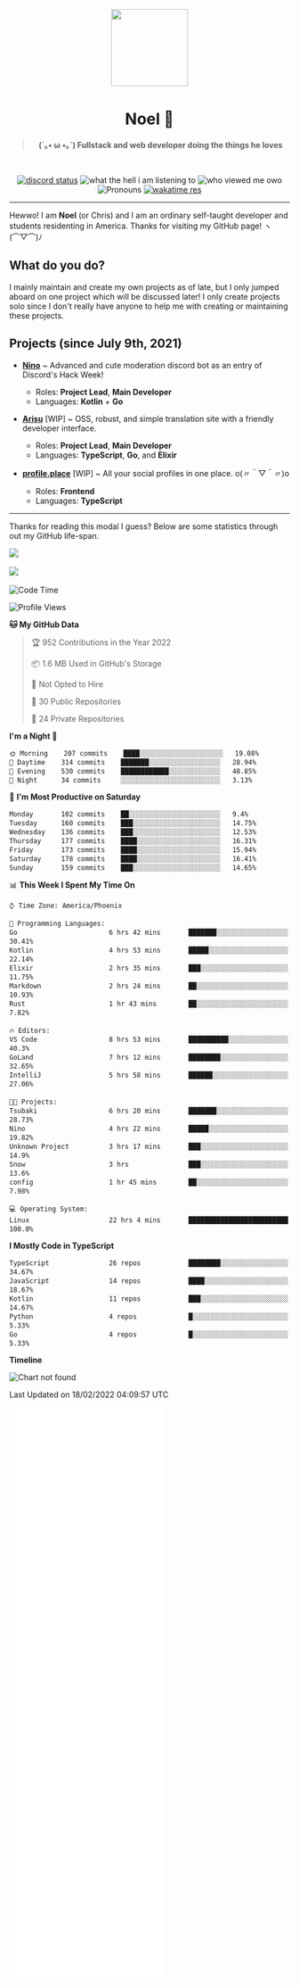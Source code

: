<div align='center'>
  <div align='center'>
    <img
      src='https://cdn.floofy.dev/art/icons/icon_cinnamonserval.png'
      width='138'
      height='138'
    />
  </div>
  <h1>Noel 🐾</h1>
  <blockquote><strong>(´｡• ω •｡`) Fullstack and web developer doing the things he loves</strong></blockquote>

  <br />

  <a href='https://discord.com/users/280158289667555328' target='_blank'><img alt="discord status" src="https://dev.discordprofiles.me/badge/status/280158289667555328" /></a>
  <img alt="what the hell i am listening to" src="https://dev.discordprofiles.me/badge/spotify/280158289667555328" />
  <img alt="who viewed me owo" src="https://komarev.com/ghpvc/?username=auguwu" />
  <img alt='Pronouns' src='https://img.shields.io/endpoint?url=https://pronoundb.org/shields/6004d014406af11e4593a013' />
  <a href="https://wakatime.com/@auguwu" target='_blank'>
    <img alt='wakatime res' src='https://wakatime.com/badge/user/89736485-42ec-4c0f-a2f3-481db74514dc.svg' />
  </a>
</div>

<hr />

Hewwo! I am **Noel** (or Chris) and I am an ordinary self-taught developer and students residenting in America. Thanks for visiting my GitHub page! ヽ(⌒▽⌒)ﾉ

## What do you do?
I mainly maintain and create my own projects as of late, but I only jumped aboard on one project which will be discussed later! I only create projects
solo since I don't really have anyone to help me with creating or maintaining these projects.

## Projects (since July 9th, 2021)
- [**Nino**](https://nino.sh) ~ Advanced and cute moderation discord bot as an entry of Discord's Hack Week!
  - Roles: **Project Lead**, **Main Developer**
  - Languages: **Kotlin** + **Go**

- [**Arisu**](https://arisu.land) [WIP] ~ OSS, robust, and simple translation site with a friendly developer interface.
  - Roles: **Project Lead**, **Main Developer**
  - Languages: **TypeScript**, **Go**, and **Elixir**

- [**profile.place**](https://profile.place) [WIP] ~ All your social profiles in one place. o(〃＾▽＾〃)o
  - Roles: **Frontend**
  - Languages: **TypeScript**

---

Thanks for reading this modal I guess? Below are some statistics through out my GitHub life-span.

![](https://github-readme-stats.vercel.app/api?username=auguwu&count_private=true&show_icons=true&theme=gruvbox)

![](https://github-readme-stats.vercel.app/api/top-langs/?username=auguwu&layout=compact&theme=gruvbox)

<!--START_SECTION:waka-->
![Code Time](http://img.shields.io/badge/Code%20Time-2%2C737%20hrs%2058%20mins-blue)

![Profile Views](http://img.shields.io/badge/Profile%20Views-58-blue)

**🐱 My GitHub Data** 

> 🏆 952 Contributions in the Year 2022
 > 
> 📦 1.6 MB Used in GitHub's Storage 
 > 
> 🚫 Not Opted to Hire
 > 
> 📜 30 Public Repositories 
 > 
> 🔑 24 Private Repositories  
 > 
**I'm a Night 🦉** 

```text
🌞 Morning    207 commits    ████░░░░░░░░░░░░░░░░░░░░░   19.08% 
🌆 Daytime    314 commits    ███████░░░░░░░░░░░░░░░░░░   28.94% 
🌃 Evening    530 commits    ████████████░░░░░░░░░░░░░   48.85% 
🌙 Night      34 commits     ░░░░░░░░░░░░░░░░░░░░░░░░░   3.13%

```
📅 **I'm Most Productive on Saturday** 

```text
Monday       102 commits    ██░░░░░░░░░░░░░░░░░░░░░░░   9.4% 
Tuesday      160 commits    ███░░░░░░░░░░░░░░░░░░░░░░   14.75% 
Wednesday    136 commits    ███░░░░░░░░░░░░░░░░░░░░░░   12.53% 
Thursday     177 commits    ████░░░░░░░░░░░░░░░░░░░░░   16.31% 
Friday       173 commits    ████░░░░░░░░░░░░░░░░░░░░░   15.94% 
Saturday     178 commits    ████░░░░░░░░░░░░░░░░░░░░░   16.41% 
Sunday       159 commits    ███░░░░░░░░░░░░░░░░░░░░░░   14.65%

```


📊 **This Week I Spent My Time On** 

```text
⌚︎ Time Zone: America/Phoenix

💬 Programming Languages: 
Go                       6 hrs 42 mins       ███████░░░░░░░░░░░░░░░░░░   30.41% 
Kotlin                   4 hrs 53 mins       █████░░░░░░░░░░░░░░░░░░░░   22.14% 
Elixir                   2 hrs 35 mins       ███░░░░░░░░░░░░░░░░░░░░░░   11.75% 
Markdown                 2 hrs 24 mins       ██░░░░░░░░░░░░░░░░░░░░░░░   10.93% 
Rust                     1 hr 43 mins        ██░░░░░░░░░░░░░░░░░░░░░░░   7.82%

🔥 Editors: 
VS Code                  8 hrs 53 mins       ██████████░░░░░░░░░░░░░░░   40.3% 
GoLand                   7 hrs 12 mins       ████████░░░░░░░░░░░░░░░░░   32.65% 
IntelliJ                 5 hrs 58 mins       ██████░░░░░░░░░░░░░░░░░░░   27.06%

🐱‍💻 Projects: 
Tsubaki                  6 hrs 20 mins       ███████░░░░░░░░░░░░░░░░░░   28.73% 
Nino                     4 hrs 22 mins       █████░░░░░░░░░░░░░░░░░░░░   19.82% 
Unknown Project          3 hrs 17 mins       ███░░░░░░░░░░░░░░░░░░░░░░   14.9% 
Snow                     3 hrs               ███░░░░░░░░░░░░░░░░░░░░░░   13.6% 
config                   1 hr 45 mins        ██░░░░░░░░░░░░░░░░░░░░░░░   7.98%

💻 Operating System: 
Linux                    22 hrs 4 mins       █████████████████████████   100.0%

```

**I Mostly Code in TypeScript** 

```text
TypeScript               26 repos            ████████░░░░░░░░░░░░░░░░░   34.67% 
JavaScript               14 repos            ████░░░░░░░░░░░░░░░░░░░░░   18.67% 
Kotlin                   11 repos            ███░░░░░░░░░░░░░░░░░░░░░░   14.67% 
Python                   4 repos             █░░░░░░░░░░░░░░░░░░░░░░░░   5.33% 
Go                       4 repos             █░░░░░░░░░░░░░░░░░░░░░░░░   5.33%

```


**Timeline**

![Chart not found](https://raw.githubusercontent.com/auguwu/auguwu/master/charts/bar_graph.png) 


 Last Updated on 18/02/2022 04:09:57 UTC
<!--END_SECTION:waka-->

![](./github-metrics.svg)

